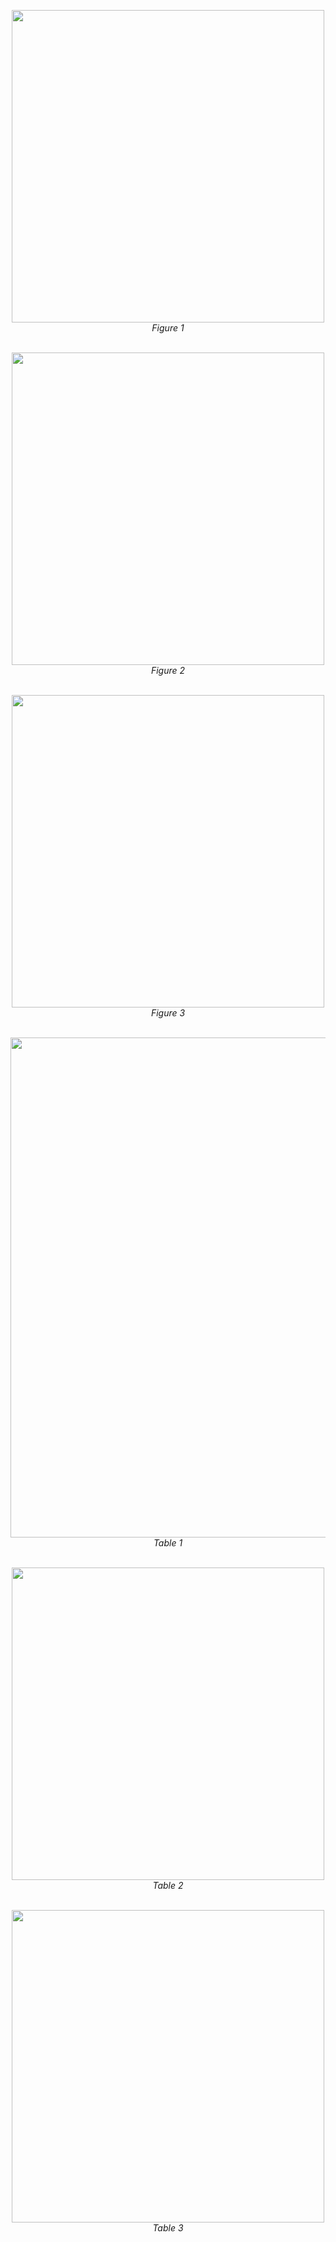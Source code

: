 <p align="center">
  <img src="https://github.com/user-attachments/assets/27ef0e26-9ca3-42a1-ba04-9bd235c40929" width="500"/><br/>
  <i>Figure 1</i><br/><br/>
</p>

<p align="center">
  <img src="https://github.com/user-attachments/assets/1759796f-d786-4a52-942d-f8f6a03020ed" width="500"/><br/>
  <i>Figure 2</i><br/><br/>
</p>

<p align="center">
  <img src="https://github.com/user-attachments/assets/18c1f86b-cf2d-480d-a85f-298b6aed54f8" width="500"/><br/>
  <i>Figure 3</i><br/><br/>
</p>

<p align="center">
  <img src="https://github.com/user-attachments/assets/4cf81d16-f163-4b76-ac64-f24206289672" width="800"/><br/>
  <i>Table 1</i><br/><br/>
</p>

<p align="center">
  <img src="https://github.com/user-attachments/assets/bf1a1616-84ee-4956-bc24-dc6e34899589" width="500"/><br/>
  <i>Table 2</i><br/><br/>
</p>

<p align="center">
  <img src="https://github.com/user-attachments/assets/de9fb622-6e94-4c67-96cd-69813ca2382b" width="500"/><br/>
  <i>Table 3</i><br/><br/>
</p>
